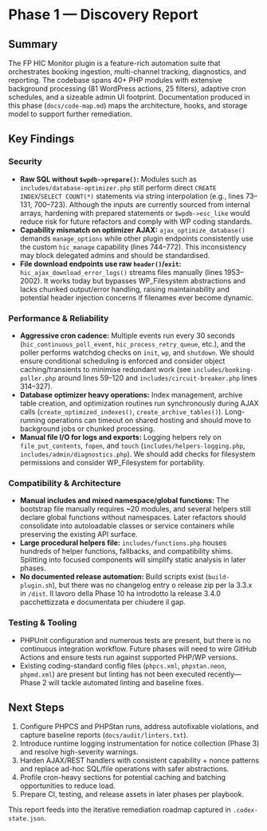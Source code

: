 # Phase 1 — Discovery Report

## Summary
The FP HIC Monitor plugin is a feature-rich automation suite that orchestrates booking ingestion, multi-channel tracking, diagnostics, and reporting. The codebase spans 40+ PHP modules with extensive background processing (81 WordPress actions, 25 filters), adaptive cron schedules, and a sizeable admin UI footprint. Documentation produced in this phase (`docs/code-map.md`) maps the architecture, hooks, and storage model to support further remediation.

## Key Findings
### Security
* **Raw SQL without `$wpdb->prepare()`:** Modules such as `includes/database-optimizer.php` still perform direct `CREATE INDEX`/`SELECT COUNT(*)` statements via string interpolation (e.g., lines 73–131, 700–723). Although the inputs are currently sourced from internal arrays, hardening with prepared statements or `$wpdb->esc_like` would reduce risk for future refactors and comply with WP coding standards.
* **Capability mismatch on optimizer AJAX:** `ajax_optimize_database()` demands `manage_options` while other plugin endpoints consistently use the custom `hic_manage` capability (lines 744–772). This inconsistency may block delegated admins and should be standardised.
* **File download endpoints use raw `header()`/`exit`:** `hic_ajax_download_error_logs()` streams files manually (lines 1953–2002). It works today but bypasses WP_Filesystem abstractions and lacks chunked output/error handling, raising maintainability and potential header injection concerns if filenames ever become dynamic.

### Performance & Reliability
* **Aggressive cron cadence:** Multiple events run every 30 seconds (`hic_continuous_poll_event`, `hic_process_retry_queue`, etc.), and the poller performs watchdog checks on `init`, `wp`, and `shutdown`. We should ensure conditional scheduling is enforced and consider object caching/transients to minimise redundant work (see `includes/booking-poller.php` around lines 59–120 and `includes/circuit-breaker.php` lines 314–327).
* **Database optimizer heavy operations:** Index management, archive table creation, and optimization routines run synchronously during AJAX calls (`create_optimized_indexes()`, `create_archive_tables()`). Long-running operations can timeout on shared hosting and should move to background jobs or chunked processing.
* **Manual file I/O for logs and exports:** Logging helpers rely on `file_put_contents`, `fopen`, and `touch` (`includes/helpers-logging.php`, `includes/admin/diagnostics.php`). We should add checks for filesystem permissions and consider WP_Filesystem for portability.

### Compatibility & Architecture
* **Manual includes and mixed namespace/global functions:** The bootstrap file manually requires ~20 modules, and several helpers still declare global functions without namespaces. Later refactors should consolidate into autoloadable classes or service containers while preserving the existing API surface.
* **Large procedural helpers file:** `includes/functions.php` houses hundreds of helper functions, fallbacks, and compatibility shims. Splitting into focused components will simplify static analysis in later phases.
* **No documented release automation:** Build scripts exist (`build-plugin.sh`), but there was no changelog entry o release zip per la 3.3.x in `/dist`. Il lavoro della Phase 10 ha introdotto la release 3.4.0 pacchettizzata e documentata per chiudere il gap.

### Testing & Tooling
* PHPUnit configuration and numerous tests are present, but there is no continuous integration workflow. Future phases will need to wire GitHub Actions and ensure tests run against supported PHP/WP versions.
* Existing coding-standard config files (`phpcs.xml`, `phpstan.neon`, `phpmd.xml`) are present but linting has not been executed recently—Phase 2 will tackle automated linting and baseline fixes.

## Next Steps
1. Configure PHPCS and PHPStan runs, address autofixable violations, and capture baseline reports (`docs/audit/linters.txt`).
2. Introduce runtime logging instrumentation for notice collection (Phase 3) and resolve high-severity warnings.
3. Harden AJAX/REST handlers with consistent capability + nonce patterns and replace ad-hoc SQL/file operations with safer abstractions.
4. Profile cron-heavy sections for potential caching and batching opportunities to reduce load.
5. Prepare CI, testing, and release assets in later phases per playbook.

This report feeds into the iterative remediation roadmap captured in `.codex-state.json`.
